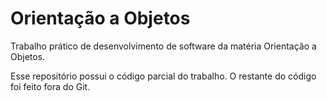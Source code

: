# Orientação a Objetos
Trabalho prático de desenvolvimento de software da matéria Orientação a Objetos.

Esse repositório possui o código parcial do trabalho. O restante do código foi feito
fora do Git.
